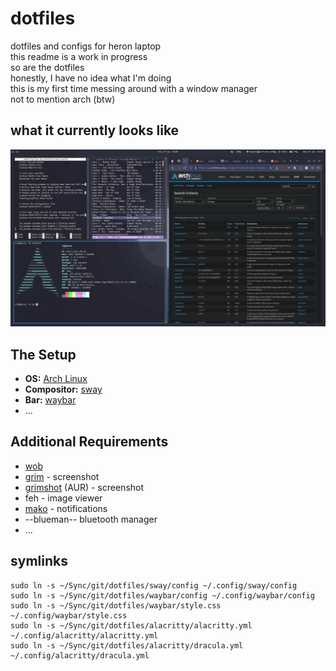 # dotfiles
dotfiles and configs for heron laptop  
this readme is a work in progress  
so are the dotfiles  
honestly, I have no idea what I'm doing  
this is my first time messing around with a window manager  
not to mention arch (btw)  

## what it currently looks like
![preview](./preview.png)

## The Setup
- **OS:** [Arch Linux](https://archlinux.org/)
- **Compositor:** [sway](https://github.com/swaywm/sway)  
- **Bar:** [waybar](https://github.com/Alexays/Waybar)
- ...

## Additional Requirements
- [wob](https://github.com/francma/wob)  
- [grim](https://github.com/emersion/grim) - screenshot
- [grimshot](https://aur.archlinux.org/packages/grimshot/) (AUR) - screenshot
- feh - image viewer
- [mako](https://github.com/emersion/mako) - notifications
- --blueman-- bluetooth manager
- ...

## symlinks
```
sudo ln -s ~/Sync/git/dotfiles/sway/config ~/.config/sway/config
sudo ln -s ~/Sync/git/dotfiles/waybar/config ~/.config/waybar/config
sudo ln -s ~/Sync/git/dotfiles/waybar/style.css ~/.config/waybar/style.css
sudo ln -s ~/Sync/git/dotfiles/alacritty/alacritty.yml ~/.config/alacritty/alacritty.yml
sudo ln -s ~/Sync/git/dotfiles/alacritty/dracula.yml ~/.config/alacritty/dracula.yml
```
